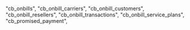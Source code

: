 "cb_onbills",
"cb_onbill_carriers",
"cb_onbill_customers",
"cb_onbill_resellers",
"cb_onbill_transactions",
"cb_onbill_service_plans",
"cb_promised_payment",
